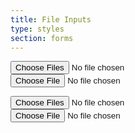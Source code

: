 ```yaml
---
title: File Inputs
type: styles
section: forms
---
```



<p>
	<label class="btn btn-primary btn-file btn-lg" data-placeholder="Choose Files" tabindex="0">
		<input type="file" multiple/>
	</label>
	<label class="btn btn-default btn-file btn-lg" data-placeholder="Select File" tabindex="0">
		<input type="file"/>
	</label>
</p>

<p>
	<label class="btn btn-primary btn-file" data-placeholder="Choose Files" tabindex="0">
		<input type="file" multiple />
	</label>
	<label class="btn btn-default btn-file" data-placeholder="Select File" tabindex="0">
		<input type="file" />
	</label>
</p>
